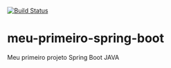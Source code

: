 [![Build Status](https://travis-ci.org/treepixelorg/meu-primeiro-spring-boot.svg?branch=master)](https://travis-ci.org/treepixelorg/meu-primeiro-spring-boot)
# meu-primeiro-spring-boot
Meu primeiro projeto Spring Boot JAVA
